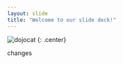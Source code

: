 ```yaml
---
layout: slide
title: "Welcome to our slide deck!"
---
```


![dojocat](https://octodex.github.com/images/dojocat.jpg)
{: .center}

changes
